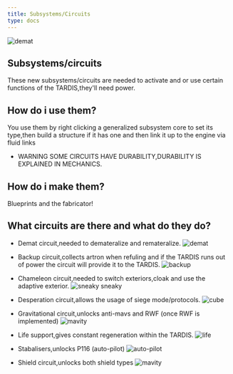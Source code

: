 ```yaml
---
title: Subsystems/Circuits
type: docs
---
```


![demat](images/blueprint.png)

## Subsystems/circuits

These new subsystems/circuits are needed to activate and or use certain functions of the TARDIS,they'll need power.

## How do i use them?

You use them by right clicking a generalized subsystem core to set its type,then build a structure if it has one and then link it up to the engine via fluid links

* WARNING SOME CIRCUITS HAVE DURABILITY,DURABILITY IS EXPLAINED IN MECHANICS.

## How do i make them?

Blueprints and the fabricator!

## What circuits are there and what do they do?

* Demat circuit,needed to demateralize and remateralize.
![demat](images/circuits/dc.png)

* Backup circuit,collects artron when refuling and if the TARDIS runs out of power the circuit will provide it to the TARDIS.
![backup](images/circuits/bc.png)




* Chameleon circuit,needed to switch exteriors,cloak and use the adaptive exterior.
![sneaky sneaky](images/circuits/cc.png)



* Desperation circuit,allows the usage of siege mode/protocols.
![cube](images/circuits/desperation.png)




* Gravitational circuit,unlocks anti-mavs and RWF (once RWF is implemented)
![mavity](images/circuits/gc.png)



* Life support,gives constant regeneration within the TARDIS.
![life](images/circuits/ls.png)



* Stabalisers,unlocks P116 (auto-pilot)
![auto-pilot](images/circuits/s.png)



* Shield circuit,unlocks both shield types
![mavity](images/circuits/sc.png)
